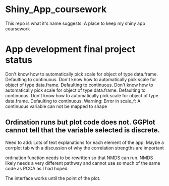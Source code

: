 # Shiny_App_coursework

This repo is what it's name suggests: A place to keep my shiny app coursework


# App development final project status

Don't know how to automatically pick scale for object of type data.frame. Defaulting to continuous.
Don't know how to automatically pick scale for object of type data.frame. Defaulting to continuous.
Don't know how to automatically pick scale for object of type data.frame. Defaulting to continuous.
Don't know how to automatically pick scale for object of type data.frame. Defaulting to continuous.
Warning: Error in scale_f: A continuous variable can not be mapped to shape

## Ordination runs but plot code does not. GGPlot cannot tell that the variable selected is discrete. 

Need to add: Lots of text explanations for each element of the app. Maybe a corrplot tab with a discussion of why the correlation strengths are important 

ordination function needs to be rewritten so that NMDS can run. NMDS likely needs a very different pathway and cannot use so much of the same code as PCOA as I had hoped. 

The interface works until the point of the plot. 
